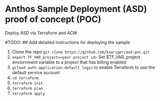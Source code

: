 # Anthos Sample Deployment (ASD) proof of concept (POC)

Deploy ASD via Terraform and ACM

#TODO: ## Add detailed instructions for deploying the sample

1. Clone the repo `git clone https://github.com/kaariger/asd-poc.git` 
1. `export TF_VAR_project=<your project id>` Set $TF_VAR_project enviornment variable to a project that has billing enabled
1. `gcloud auth application-default login` to enable Terraform to use the default service account
1. `cd terraform`
1. `terraform init`
1. `terraform plan`
1. `terraform apply`